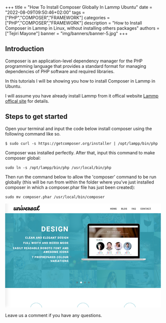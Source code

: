 +++
title = "How To Install Composer Globally In Lammp Ubuntu"
date = "2022-08-09T09:50:46+02:00"
tags = ["PHP","COMPOSER","FRAMEWORK"]
categories = ["PHP","COMPOSER","FRAMEWORK"]
description = "How to Install Composer in Lammp in Linux, without installing others packages"
authors = ["Tejiri Mayone"]
banner = "img/banners/banner-5.jpg"
+++

## Introduction
Composer is an application-level dependency manager for the PHP programming language that provides a standard format for managing dependencies of PHP software and required libraries. 

In this tutorials I will be showing you how to install Composer in Lammp in Ubuntu. 

I will assume you have already install Lammp from it offical website [Lammp offical site](https://www.apachefriends.org/download.html) for details.


## Steps to get started

Open your terminal and input the code below install composer using the following command like so.

```
$ sudo curl -s https://getcomposer.org/installer | /opt/lampp/bin/php
```

Composer was installed perfectly. After that, input this command to make composer global:

```
sudo ln -s /opt/lampp/bin/php /usr/local/bin/php
```
Then run the command below to allow the 'composer' command to be run globally (this will be run from within the folder where you've just installed composer in which a composer.phar file has just been created):

```
sudo mv composer.phar /usr/local/bin/composer
```

![image alt text](/images/tn.png)



Leave us a comment if you have any questions.